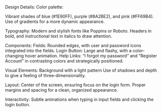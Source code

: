 Design Details:
Color palette:

Vibrant shades of blue (#1E90FF), purple (#8A2BE2), and pink (#FF69B4).
Use of gradients for a more dynamic appearance.

Typography:
Modern and stylish fonts like Poppins or Roboto.
Headers in bold, and instructional text in italics to draw attention.

Components:
Fields: Rounded edges, with user and password icons integrated into the fields.
Login Button: Large and flashy, with a color-changing hover animation.
Help Links: “I forgot my password” and “Register Account” in contrasting colors and strategically positioned.

Visual Elements:
Background with a light pattern
Use of shadows and depth to give a feeling of three-dimensionality.

Layout:
Center of the screen, ensuring focus on the login form.
Proper margins and spacing for a clean, organized appearance.

Interactivity:
Subtle animations when typing in input fields and clicking the login button.
